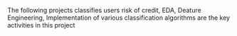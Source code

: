 The following projects classifies users risk of credit, EDA, Deature Engineering, Implementation of various classification algorithms are the key activities in this project
